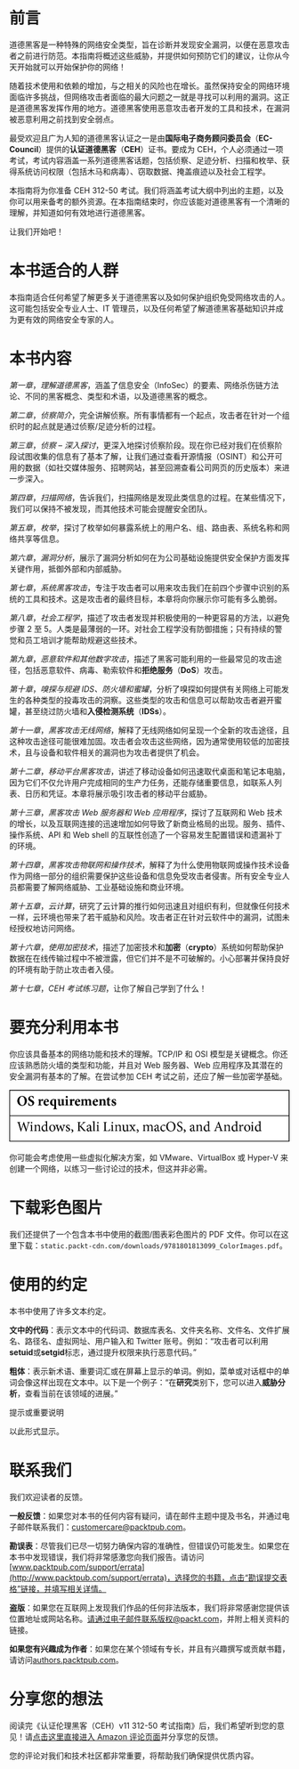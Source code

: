 # 前言

道德黑客是一种特殊的网络安全类型，旨在诊断并发现安全漏洞，以便在恶意攻击者之前进行防范。本指南将概述这些威胁，并提供如何预防它们的建议，让你从今天开始就可以开始保护你的网络！

随着技术使用和依赖的增加，与之相关的风险也在增长。虽然保持安全的网络环境面临许多挑战，但网络攻击者面临的最大问题之一就是寻找可以利用的漏洞。这正是道德黑客发挥作用的地方。道德黑客使用恶意攻击者开发的工具和技术，在漏洞被恶意利用之前找到安全弱点。

最受欢迎且广为人知的道德黑客认证之一是由**国际电子商务顾问委员会**（**EC-Council**）提供的**认证道德黑客**（**CEH**）证书。要成为 CEH，个人必须通过一项考试，考试内容涵盖一系列道德黑客话题，包括侦察、足迹分析、扫描和枚举、获得系统访问权限（包括木马和病毒）、窃取数据、掩盖痕迹以及社会工程学。

本指南将为你准备 CEH 312-50 考试。我们将涵盖考试大纲中列出的主题，以及你可以用来备考的额外资源。在本指南结束时，你应该能对道德黑客有一个清晰的理解，并知道如何有效地进行道德黑客。

让我们开始吧！

# 本书适合的人群

本指南适合任何希望了解更多关于道德黑客以及如何保护组织免受网络攻击的人。这可能包括安全专业人士、IT 管理员，以及任何希望了解道德黑客基础知识并成为更有效的网络安全专家的人。

# 本书内容

*第一章*，*理解道德黑客*，涵盖了信息安全（InfoSec）的要素、网络杀伤链方法论、不同的黑客概念、类型和术语，以及道德黑客的概念。

*第二章*，*侦察简介*，完全讲解侦察。所有事情都有一个起点，攻击者在针对一个组织时的起点就是通过侦察/足迹分析的过程。

*第三章*，*侦察 – 深入探讨*，更深入地探讨侦察阶段。现在你已经对我们在侦察阶段试图收集的信息有了基本了解，让我们通过查看开源情报（OSINT）和公开可用的数据（如社交媒体服务、招聘网站，甚至回溯查看公司网页的历史版本）来进一步深入。

*第四章*，*扫描网络*，告诉我们，扫描网络是发现此类信息的过程。在某些情况下，我们可以保持不被发现，而其他技术可能会提醒安全团队。

*第五章*，*枚举*，探讨了枚举如何暴露系统上的用户名、组、路由表、系统名称和网络共享等信息。

*第六章*，*漏洞分析*，展示了漏洞分析如何在为公司基础设施提供安全保护方面发挥关键作用，抵御外部和内部威胁。

*第七章*，*系统黑客攻击*，专注于攻击者可以用来攻击我们在前四个步骤中识别的系统的工具和技术。这是攻击者的最终目标，本章将向你展示你可能有多么脆弱。

*第八章*，*社会工程学*，描述了攻击者发现并积极使用的一种更容易的方法，以避免步骤 2 至 5。人类是最薄弱的一环。对社会工程学没有防御措施；只有持续的警觉和员工培训才能帮助规避这些技术。

*第九章*，*恶意软件和其他数字攻击*，描述了黑客可能利用的一些最常见的攻击途径，包括恶意软件、病毒、勒索软件和**拒绝服务**（**DoS**）攻击。

*第十章*，*嗅探与规避 IDS、防火墙和蜜罐*，分析了嗅探如何提供有关网络上可能发生的各种类型的投毒攻击的洞察。这些类型的攻击和信息可以帮助攻击者避开蜜罐，甚至绕过防火墙和**入侵检测系统**（**IDSs**）。

*第十一章*，*黑客攻击无线网络*，解释了无线网络如何呈现一个全新的攻击途径，且这种攻击途径可能很难加固。攻击者会攻击这些网络，因为通常使用较低的加密技术，且与设备和软件相关的漏洞也为攻击者提供了机会。

*第十二章*，*移动平台黑客攻击*，讲述了移动设备如何迅速取代桌面和笔记本电脑，因为它们不仅允许用户完成相同的生产力任务，还能存储重要信息，如联系人列表、日历和凭证。本章将展示吸引攻击者的移动平台威胁。

*第十三章*，*黑客攻击 Web 服务器和 Web 应用程序*，探讨了互联网和 Web 技术的增长，以及互联网连接的迅速增加如何导致了新商业格局的出现。服务、插件、操作系统、API 和 Web shell 的互联性创造了一个容易发生配置错误和遗漏补丁的环境。

*第十四章*，*黑客攻击物联网和操作技术*，解释了为什么使用物联网或操作技术设备作为网络一部分的组织需要保护这些设备和信息免受攻击者侵害。所有安全专业人员都需要了解网络威胁、工业基础设施和商业环境。

*第十五章*，*云计算*，研究了云计算的推行如何迅速且对组织有利，但就像任何技术一样，云环境也带来了若干威胁和风险。攻击者正在针对云软件中的漏洞，试图未经授权地访问网络。

*第十六章*，*使用加密技术*，描述了加密技术和**加密**（**crypto**）系统如何帮助保护数据在在线传输过程中不被泄露，但它们并不是不可破解的。小心部署并保持良好的环境有助于防止攻击者入侵。

*第十七章*，*CEH 考试练习题*，让你了解自己学到了什么！

# 要充分利用本书

你应该具备基本的网络功能和技术的理解。TCP/IP 和 OSI 模型是关键概念。你还应该熟悉防火墙的类型和功能，并且对 Web 服务器、Web 应用程序及其潜在的安全漏洞有基本的了解。在尝试参加 CEH 考试之前，还应了解一些加密学基础。

![](img/B17486_Preface_Table.jpg)

你可能会考虑使用一些虚拟化解决方案，如 VMware、VirtualBox 或 Hyper-V 来创建一个网络，以练习一些讨论过的技术，但这并非必需。

# 下载彩色图片

我们还提供了一个包含本书中使用的截图/图表彩色图片的 PDF 文件。你可以在这里下载：`static.packt-cdn.com/downloads/9781801813099_ColorImages.pdf`。

# 使用的约定

本书中使用了许多文本约定。

**文中的代码**：表示文本中的代码词、数据库表名、文件夹名称、文件名、文件扩展名、路径名、虚拟网址、用户输入和 Twitter 账号。例如：“攻击者可以利用**setuid**或**setgid**标志，通过提升权限来执行恶意代码。”

**粗体**：表示新术语、重要词汇或在屏幕上显示的单词。例如，菜单或对话框中的单词会像这样出现在文本中。以下是一个例子：“在**研究**类别下，您可以进入**威胁分析**，查看当前在该领域的进展。”

提示或重要说明

以此形式显示。

# 联系我们

我们欢迎读者的反馈。

**一般反馈**：如果您对本书的任何内容有疑问，请在邮件主题中提及书名，并通过电子邮件联系我们：customercare@packtpub.com。

**勘误表**：尽管我们已尽一切努力确保内容的准确性，但错误仍可能发生。如果您在本书中发现错误，我们将非常感激您向我们报告。请访问[www.packtpub.com/support/errata](http://www.packtpub.com/support/errata)，选择您的书籍，点击“勘误提交表格”链接，并填写相关详情。

**盗版**：如果您在互联网上发现我们作品的任何非法版本，我们将非常感谢您提供该位置地址或网站名称。请通过电子邮件联系版权@packt.com，并附上相关资料的链接。

**如果您有兴趣成为作者**：如果您在某个领域有专长，并且有兴趣撰写或贡献书籍，请访问[authors.packtpub.com](http://authors.packtpub.com)。

# 分享您的想法

阅读完《认证伦理黑客（CEH）v11 312-50 考试指南》后，我们希望听到您的意见！请[点击这里直接进入 Amazon 评论页面](https://packt.link/r/1801813094)并分享您的反馈。

您的评论对我们和技术社区都非常重要，将帮助我们确保提供优质内容。
